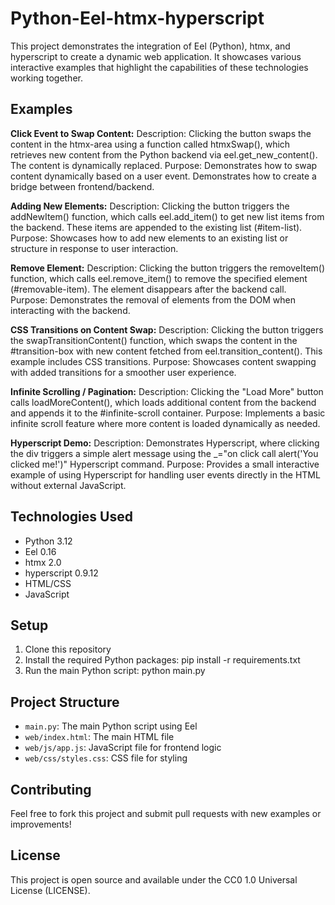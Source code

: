 # Python-Eel-htmx-hyperscript
This project demonstrates the integration of Eel (Python), htmx, and hyperscript to create a dynamic web application. It showcases various interactive examples that highlight the capabilities of these technologies working together.

## Examples

**Click Event to Swap Content:**
Description: Clicking the button swaps the content in the htmx-area using a function called htmxSwap(), which retrieves new content from the Python backend via eel.get_new_content(). The content is dynamically replaced.
Purpose: Demonstrates how to swap content dynamically based on a user event. Demonstrates how to create a bridge between frontend/backend.

**Adding New Elements:**
Description: Clicking the button triggers the addNewItem() function, which calls eel.add_item() to get new list items from the backend. These items are appended to the existing list (#item-list).
Purpose: Showcases how to add new elements to an existing list or structure in response to user interaction.

**Remove Element:**
Description: Clicking the button triggers the removeItem() function, which calls eel.remove_item() to remove the specified element (#removable-item). The element disappears after the backend call.
Purpose: Demonstrates the removal of elements from the DOM when interacting with the backend.

**CSS Transitions on Content Swap:**
Description: Clicking the button triggers the swapTransitionContent() function, which swaps the content in the #transition-box with new content fetched from eel.transition_content(). This example includes CSS transitions.
Purpose: Showcases content swapping with added transitions for a smoother user experience.

**Infinite Scrolling / Pagination:**
Description: Clicking the "Load More" button calls loadMoreContent(), which loads additional content from the backend and appends it to the #infinite-scroll container.
Purpose: Implements a basic infinite scroll feature where more content is loaded dynamically as needed.

**Hyperscript Demo:**
Description: Demonstrates Hyperscript, where clicking the div triggers a simple alert message using the _="on click call alert('You clicked me!')" Hyperscript command.
Purpose: Provides a small interactive example of using Hyperscript for handling user events directly in the HTML without external JavaScript.

## Technologies Used

- Python 3.12
- Eel 0.16
- htmx 2.0
- hyperscript 0.9.12
- HTML/CSS
- JavaScript

## Setup

1. Clone this repository
2. Install the required Python packages: pip install -r requirements.txt
3. Run the main Python script: python main.py

## Project Structure

- `main.py`: The main Python script using Eel
- `web/index.html`: The main HTML file
- `web/js/app.js`: JavaScript file for frontend logic
- `web/css/styles.css`: CSS file for styling

## Contributing

Feel free to fork this project and submit pull requests with new examples or improvements!

## License

This project is open source and available under the CC0 1.0 Universal License (LICENSE).
